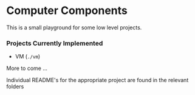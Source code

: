 # Computer Components
This is a small playground for some low level projects.

### Projects Currently Implemented
* VM (`./vm`)

More to come ...

Individual README's for the appropriate project are found in the relevant folders

